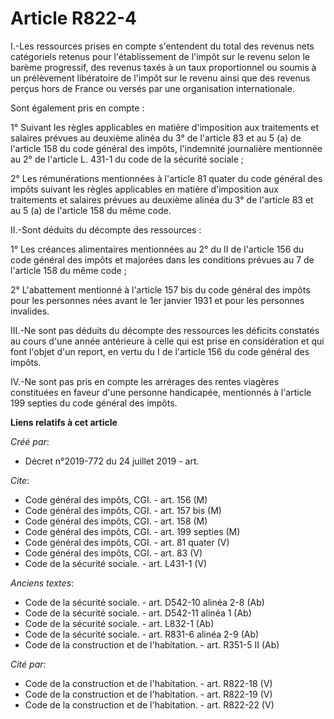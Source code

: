 # Article R822-4

I.-Les ressources prises en compte s'entendent du total des revenus nets catégoriels retenus pour l'établissement de l'impôt
sur le revenu selon le barème progressif, des revenus taxés à un taux proportionnel ou soumis à un prélèvement libératoire de
l'impôt sur le revenu ainsi que des revenus perçus hors de France ou versés par une organisation internationale. 

Sont également pris en compte : 

1° Suivant les règles applicables en matière d'imposition aux traitements et salaires prévues au deuxième alinéa du 3° de
l'article 83 et au 5 (a) de l'article 158 du code général des impôts, l'indemnité journalière mentionnée au 2° de l'article
L. 431-1 du code de la sécurité sociale ; 

2° Les rémunérations mentionnées à l'article 81 quater du code général des impôts suivant les règles applicables en matière
d'imposition aux traitements et salaires prévues au deuxième alinéa du 3° de l'article 83 et au 5 (a) de l'article 158 du
même code. 

II.-Sont déduits du décompte des ressources : 

1° Les créances alimentaires mentionnées au 2° du II de l'article 156 du code général des impôts et majorées dans les
conditions prévues au 7 de l'article 158 du même code ; 

2° L'abattement mentionné à l'article 157 bis du code général des impôts pour les personnes nées avant le 1er janvier 1931 et
pour les personnes invalides. 

III.-Ne sont pas déduits du décompte des ressources les déficits constatés au cours d'une année antérieure à celle qui est
prise en considération et qui font l'objet d'un report, en vertu du I de l'article 156 du code général des impôts. 

IV.-Ne sont pas pris en compte les arrérages des rentes viagères constituées en faveur d'une personne handicapée, mentionnés
à l'article 199 septies du code général des impôts.

**Liens relatifs à cet article**

_Créé par_:

  - Décret n°2019-772 du 24 juillet 2019 - art.

_Cite_:

  - Code général des impôts, CGI. - art. 156 (M)
  - Code général des impôts, CGI. - art. 157 bis (M)
  - Code général des impôts, CGI. - art. 158 (M)
  - Code général des impôts, CGI. - art. 199 septies (M)
  - Code général des impôts, CGI. - art. 81 quater (V)
  - Code général des impôts, CGI. - art. 83 (V)
  - Code de la sécurité sociale. - art. L431-1 (V)

_Anciens textes_:

  - Code de la sécurité sociale. - art. D542-10 alinéa 2-8 (Ab)
  - Code de la sécurité sociale. - art. D542-11 alinéa 1 (Ab)
  - Code de la sécurité sociale. - art. L832-1 (Ab)
  - Code de la sécurité sociale. - art. R831-6 alinéa 2-9 (Ab)
  - Code de la construction et de l'habitation. - art. R351-5 II (Ab)

_Cité par_:

  - Code de la construction et de l'habitation. - art. R822-18 (V)
  - Code de la construction et de l'habitation. - art. R822-19 (V)
  - Code de la construction et de l'habitation. - art. R822-22 (V)
